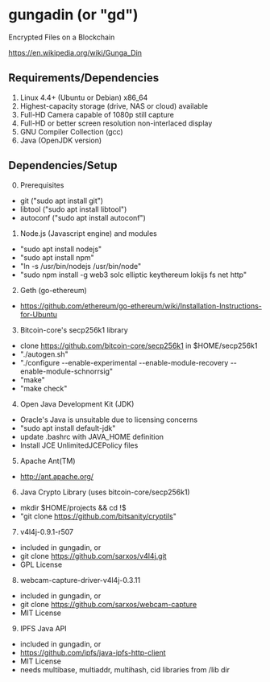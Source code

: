 # gungadin (or "gd")

Encrypted Files on a Blockchain

https://en.wikipedia.org/wiki/Gunga_Din

## Requirements/Dependencies

1. Linux 4.4+ (Ubuntu or Debian) x86_64
2. Highest-capacity storage (drive, NAS or cloud) available
3. Full-HD Camera capable of 1080p still capture
4. Full-HD or better screen resolution non-interlaced display
5. GNU Compiler Collection (gcc)
6. Java (OpenJDK version)

## Dependencies/Setup

0. Prerequisites
  * git ("sudo apt install git")
  * libtool ("sudo apt install libtool")
  * autoconf ("sudo apt install autoconf")

1. Node.js (Javascript engine) and modules
  * "sudo apt install nodejs"
  * "sudo apt install npm"
  * "ln -s /usr/bin/nodejs /usr/bin/node"
  * "sudo npm install -g web3 solc elliptic keythereum lokijs fs net http"

2. Geth (go-ethereum)
  * https://github.com/ethereum/go-ethereum/wiki/Installation-Instructions-for-Ubuntu

3. Bitcoin-core's secp256k1 library
  * clone https://github.com/bitcoin-core/secp256k1 in $HOME/secp256k1
  * "./autogen.sh"
  * "./configure --enable-experimental --enable-module-recovery --enable-module-schnorrsig"
  * "make"
  * "make check"

4. Open Java Development Kit (JDK)
  * Oracle's Java is unsuitable due to licensing concerns
  * "sudo apt install default-jdk"
  * update .bashrc with JAVA_HOME definition
  * Install JCE UnlimitedJCEPolicy files

5. Apache Ant(TM)
  * http://ant.apache.org/

6. Java Crypto Library (uses bitcoin-core/secp256k1)
  * mkdir $HOME/projects && cd !$
  * "git clone https://github.com/bitsanity/cryptils"

7. v4l4j-0.9.1-r507
  * included in gungadin, or
  * git clone https://github.com/sarxos/v4l4j.git
  * GPL License

8. webcam-capture-driver-v4l4j-0.3.11
  * included in gungadin, or
  * git clone https://github.com/sarxos/webcam-capture
  * MIT License

9. IPFS Java API
  * included in gungadin, or
  * https://github.com/ipfs/java-ipfs-http-client
  * MIT License
  * needs multibase, multiaddr, multihash, cid libraries from /lib dir

